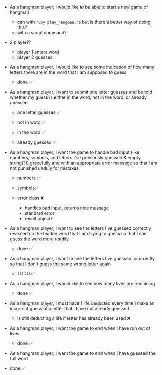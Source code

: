 - As a hangman player, I would like to be able to start a new game of hangman
  - can with `ruby play_hangman.rb` but is there a better way of doing this?
  - with a script command?

- 2 player??
  - player 1 enters word
  - player 2 guesses

- As a hangman player, I would like to see some indication of how many letters there are in the word that I am supposed to guess
  - done ✅

- As a hangman player, I want to submit one letter guesses and be told whether my guess is either in the word, not in the word, or already guessed
  - one letter guesses ✅

  - not in word ✅
  - in the word ✅
  - already guessed ✅


- As a hangman player, I want the game to handle bad input (like numbers, symbols, and letters I've previously guessed & empty string(?)) gracefully and with an appropriate error message so that I am not punished unduly for mistakes
  - numbers ✅
  - symbols✅

  - error class ❌
    - handles bad input, returns nice message
    - standard error
    - result object?

- As a hangman player, I want to see the letters I've guessed correctly revealed on the hidden word that I am trying to guess so that I can guess the word more readily
  - done ✅

- As a hangman player, I want to see the letters I've guessed incorrectly so that I don't guess the same wrong letter again
  - TODO ✅

- As a hangman player, I would like to see how many lives are remaining
  - done ✅

- As a hangman player, I must have 1 life deducted every time I make an incorrect guess of a letter that I have not already guessed
  - is still deducting a life if letter has already been used ❌

- As a hangman player, I want the game to end when I have run out of lives
  - done ✅

- As a hangman player, I want the game to end when I have guessed the full word
 - done ✅
